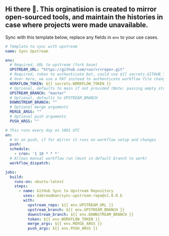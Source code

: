## Hi there 👋. This orginatision is created to mirror open-sourced tools, and maintain the histories in case where projects were made unavailable.

Sync with this template below, replace any fields in `env` to your use cases.

```yaml
# Template to sync with upstream
name: Sync Upstream

env:
  # Required, URL to upstream (fork base)
  UPSTREAM_URL: "https://github.com/<usr>/<repo>.git"
  # Required, token to authenticate bot, could use ${{ secrets.GITHUB_TOKEN }} 
  # Over here, we use a PAT instead to authenticate workflow file changes.
  WORKFLOW_TOKEN: ${{ secrets.WORKFLOW_TOKEN }}
  # Optional, defaults to main if not provided (Note: passing empty string does not default to "main")
  UPSTREAM_BRANCH: "master"
  # Optional, defaults to UPSTREAM_BRANCH
  DOWNSTREAM_BRANCH: ""
  # Optional merge arguments
  MERGE_ARGS: ""
  # Optional push arguments
  PUSH_ARGS: ""

# This runs every day on 1801 UTC
on:
  # Or on push, if for mirror it runs on workflow setup and changes
  push:
  schedule:
    - cron: '1 18 * * *'
  # Allows manual workflow run (must in default branch to work)
  workflow_dispatch:

jobs:
  build:
    runs-on: ubuntu-latest
    steps:
      - name: GitHub Sync to Upstream Repository
        uses: dabreadman/sync-upstream-repo@v1.0.0.b
        with: 
          upstream_repo: ${{ env.UPSTREAM_URL }}
          upstream_branch: ${{ env.UPSTREAM_BRANCH }}
          downstream_branch: ${{ env.DOWNSTREAM_BRANCH }}
          token: ${{ env.WORKFLOW_TOKEN }}
          merge_args: ${{ env.MERGE_ARGS }}
          push_args: ${{ env.PUSH_ARGS }}

```
<!--

**Here are some ideas to get you started:**

🙋‍♀️ A short introduction - what is your organization all about?
🌈 Contribution guidelines - how can the community get involved?
👩‍💻 Useful resources - where can the community find your docs? Is there anything else the community should know?
🍿 Fun facts - what does your team eat for breakfast?
🧙 Remember, you can do mighty things with the power of [Markdown](https://guides.github.com/features/mastering-markdown/)
-->
